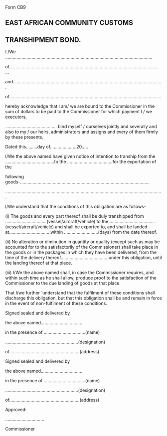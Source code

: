 Form CB9

## EAST AFRICAN COMMUNITY                                                                                  CUSTOMS

## TRANSHIPMENT BOND.

I /We ……………………………………………………………………………………………….……..

of…………………………………………………………………………………………..………………

and……………………………………………………………………………….……………………….

of………………………………………………………………………………………………………….

hereby acknowledge that I am/ we are bound to the Commissioner in the sum of dollars to be paid to the Commissioner for which payment I / we executors,

………………………………….. bind  myself  / ourselves  jointly and  severally  and  also  to  my  /  our  heirs, administrators and assigns and every of them firmly by these presents.

Dated this………day of…………………20…..

I/We the above named have given notice of intention to tranship from the …………………………………to  the  ………………………………for  the  exportation  of  the

following goods-……….…………………………………………..…………………………………….

……………………………………….……………………………..……………………………………..

I/We understand that the conditions of this obligation are as follows-

(i) The goods and every part thereof shall be duly transhipped from ……………………………(vessel/aircraft/vehicle) to the ……………………………… (vessel/aircraft/vehicle) and shall be exported to, and shall be landed at……………………………within ………………………(days) from the date thereof.

(ii)    No alteration or diminution in quantity or quality (except such as may be accounted for to  the  satisfactorily  of  the  Commissioner)  shall  take  place  in  the  goods  or  in  the packages in which they have been delivered, from the time of the delivery thereof………………………………..under this obligation, until the landing thereof at that place.

(iii)   I/We the above named shall, in case the Commissioner requires, and within such time as  he  shall  allow,  produce  proof  to  the  satisfaction  of  the  Commissioner  to  the  due landing of goods at that place.

That  I/we  further  `understand  that  the  fulfilment  of  these  conditions  shall  discharge  this obligation, but that this obligation shall be and remain in force in the event of non-fulfilment of these conditions.

Signed sealed and delivered by

the above named……………………………

in the presence of ……………………………(name)

………………………………………………….(designation)

of………………………………………………..(address)

Signed sealed and delivered by

the above named……………………………

in the presence of ……………………………(name)

………………………………………………….(designation)

of………………………………………………..(address)

Approved:

………………………….

Commissioner